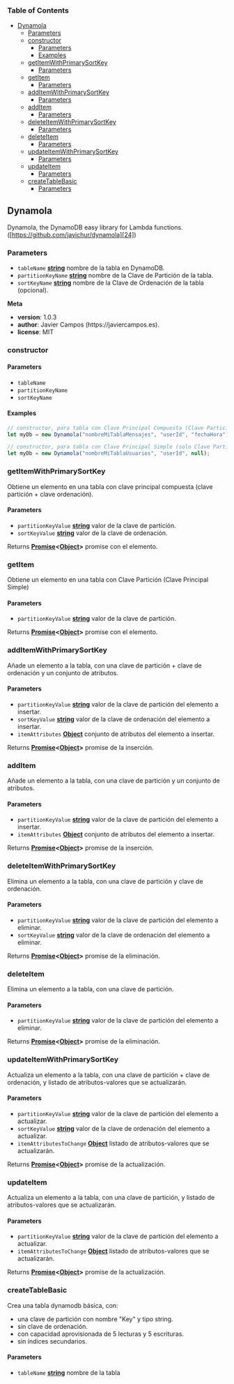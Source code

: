 <!-- Generated by documentation.js. Update this documentation by updating the source code. -->

### Table of Contents

-   [Dynamola][1]
    -   [Parameters][2]
    -   [constructor][3]
        -   [Parameters][4]
        -   [Examples][5]
    -   [getItemWithPrimarySortKey][6]
        -   [Parameters][7]
    -   [getItem][8]
        -   [Parameters][9]
    -   [addItemWithPrimarySortKey][10]
        -   [Parameters][11]
    -   [addItem][12]
        -   [Parameters][13]
    -   [deleteItemWithPrimarySortKey][14]
        -   [Parameters][15]
    -   [deleteItem][16]
        -   [Parameters][17]
    -   [updateItemWithPrimarySortKey][18]
        -   [Parameters][19]
    -   [updateItem][20]
        -   [Parameters][21]
    -   [createTableBasic][22]
        -   [Parameters][23]

## Dynamola

Dynamola, the DynamoDB easy library for Lambda functions.
([https://github.com/javichur/dynamola][24])

### Parameters

-   `tableName` **[string][25]** nombre de la tabla en DynamoDB.
-   `partitionKeyName` **[string][25]** nombre de la Clave de Partición de la tabla.
-   `sortKeyName` **[string][25]** nombre de la Clave de Ordenación de la tabla (opcional).

**Meta**

-   **version**: 1.0.3
-   **author**: Javier Campos (https&#x3A;//javiercampos.es).
-   **license**: MIT

### constructor

#### Parameters

-   `tableName`  
-   `partitionKeyName`  
-   `sortKeyName`  

#### Examples

```javascript
// constructor, para tabla con Clave Principal Compuesta (Clave Partición y Clave Ordenación)
let myDb = new Dynamola("nombreMiTablaMensajes", "userId", "fechaHora");
```

```javascript
// constructor, para tabla con Clave Principal Simple (solo Clave Partición):
let myDb = new Dynamola("nombreMiTablaUsuarios", "userId", null);
```

### getItemWithPrimarySortKey

Obtiene un elemento en una tabla con clave principal compuesta (clave partición +
clave ordenación).

#### Parameters

-   `partitionKeyValue` **[string][25]** valor de la clave de partición.
-   `sortKeyValue` **[string][25]** valor de la clave de ordenación.

Returns **[Promise][26]&lt;[Object][27]>** promise con el elemento.

### getItem

Obtiene un elemento en una tabla con Clave Partición (Clave Principal Simple)

#### Parameters

-   `partitionKeyValue` **[string][25]** valor de la clave de partición.

Returns **[Promise][26]&lt;[Object][27]>** promise con el elemento.

### addItemWithPrimarySortKey

Añade un elemento a la tabla, con una clave de partición + clave de ordenación y
un conjunto de atributos.

#### Parameters

-   `partitionKeyValue` **[string][25]** valor de la clave de partición del elemento a insertar.
-   `sortKeyValue` **[string][25]** valor de la clave de ordenación del elemento a insertar.
-   `itemAttributes` **[Object][27]** conjunto de atributos del elemento a insertar.

Returns **[Promise][26]&lt;[Object][27]>** promise de la inserción.

### addItem

Añade un elemento a la tabla, con una clave de partición y un conjunto de atributos.

#### Parameters

-   `partitionKeyValue` **[string][25]** valor de la clave de partición del elemento a insertar.
-   `itemAttributes` **[Object][27]** conjunto de atributos del elemento a insertar.

Returns **[Promise][26]&lt;[Object][27]>** promise de la inserción.

### deleteItemWithPrimarySortKey

Elimina un elemento a la tabla, con una clave de partición y clave de ordenación.

#### Parameters

-   `partitionKeyValue` **[string][25]** valor de la clave de partición del elemento a eliminar.
-   `sortKeyValue` **[string][25]** valor de la clave de ordenación del elemento a eliminar.

Returns **[Promise][26]&lt;[Object][27]>** promise de la eliminación.

### deleteItem

Elimina un elemento a la tabla, con una clave de partición.

#### Parameters

-   `partitionKeyValue` **[string][25]** valor de la clave de partición del elemento a eliminar.

Returns **[Promise][26]&lt;[Object][27]>** promise de la eliminación.

### updateItemWithPrimarySortKey

Actualiza un elemento a la tabla, con una clave de partición + clave de ordenación, y
listado de atributos-valores que se actualizarán.

#### Parameters

-   `partitionKeyValue` **[string][25]** valor de la clave de partición del elemento a actualizar.
-   `sortKeyValue` **[string][25]** valor de la clave de ordenación del elemento a actualizar.
-   `itemAttributesToChange` **[Object][27]** listado de atributos-valores que se actualizarán.

Returns **[Promise][26]&lt;[Object][27]>** promise de la actualización.

### updateItem

Actualiza un elemento a la tabla, con una clave de partición, y
listado de atributos-valores que se actualizarán.

#### Parameters

-   `partitionKeyValue` **[string][25]** valor de la clave de partición del elemento a actualizar.
-   `itemAttributesToChange` **[Object][27]** listado de atributos-valores que se actualizarán.

Returns **[Promise][26]&lt;[Object][27]>** promise de la actualización.

### createTableBasic

Crea una tabla dynamodb básica, con:

-   una clave de partición con nombre "Key" y tipo string.
-   sin clave de ordenación.
-   con capacidad aprovisionada de 5 lecturas y 5 escrituras.
-   sin índices secundarios.

#### Parameters

-   `tableName` **[string][25]** nombre de la tabla

[1]: #dynamola

[2]: #parameters

[3]: #constructor

[4]: #parameters-1

[5]: #examples

[6]: #getitemwithprimarysortkey

[7]: #parameters-2

[8]: #getitem

[9]: #parameters-3

[10]: #additemwithprimarysortkey

[11]: #parameters-4

[12]: #additem

[13]: #parameters-5

[14]: #deleteitemwithprimarysortkey

[15]: #parameters-6

[16]: #deleteitem

[17]: #parameters-7

[18]: #updateitemwithprimarysortkey

[19]: #parameters-8

[20]: #updateitem

[21]: #parameters-9

[22]: #createtablebasic

[23]: #parameters-10

[24]: https://github.com/javichur/dynamola

[25]: https://developer.mozilla.org/docs/Web/JavaScript/Reference/Global_Objects/String

[26]: https://developer.mozilla.org/docs/Web/JavaScript/Reference/Global_Objects/Promise

[27]: https://developer.mozilla.org/docs/Web/JavaScript/Reference/Global_Objects/Object
